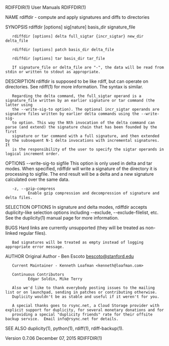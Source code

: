RDIFFDIR(1)                                                        User Manuals                                                        RDIFFDIR(1)

NAME
       rdiffdir - compute and apply signatures and diffs to directories

SYNOPSIS
       rdiffdir [options] sig[nature] basis_dir signature_file

       rdiffdir [options] delta full_sigtar {incr_sigtar} new_dir delta_file

       rdiffdir [options] patch basis_dir delta_file

       rdiffdir [options] tar basis_dir tar_file

       If signature_file or delta_file are "-", the data will be read from stdin or written to stdout as appropriate.

DESCRIPTION
       rdiffdir is supposed to be like rdiff, but can operate on directories.  See rdiff(1) for more information.  The syntax is similar.

       Regarding the delta command, the full_sigtar operand is a signature_file written by an earlier signature or tar command (the latter using
       the --write-sig-to option). The optional incr_sigtar operands are signature files written by earlier delta commands using the --write-sig-
       to option. This way the Nth invocation of the delta command can parse (and extend) the signature chain that has been founded by the first
       signature or tar command with a full signature, and then extended by the subsequent N-1 delta invocations with incremental signatures. It
       is the responsibility of the user to specify the sigtar operands in logical increment order.

OPTIONS
       --write-sig-to sigfile
              This option is only used in delta and tar modes.  When specified, rdiffdir will write a signature of the directory it is processing
              to sigfile.  The end result will be a delta and a new signature calculated over the same data.

       -z, --gzip-compress
              Enable gzip compression and decompression of signature and delta files.

SELECTION OPTIONS
       In signature and delta modes, rdiffdir accepts duplicity-like selection options including --exclude, --exclude-filelist, etc.  See the
       duplicity(1) manual page for more information.

BUGS
       Hard links are currently unsupported (they will be treated as non-linked regular files).

       Bad signatures will be treated as empty instead of logging appropriate error message.

AUTHOR
       Original Author - Ben Escoto <bescoto@stanford.edu>

       Current Maintainer - Kenneth Loafman <kenneth@loafman.com>

       Continuous Contributors
              Edgar Soldin, Mike Terry

       Also we'd like to thank everybody posting issues to the mailing list or on launchpad, sending in patches or contributing otherwise.
       Duplicity wouldn't be as stable and useful if it weren't for you.

       A special thanks goes to rsync.net, a Cloud Storage provider with explicit support for duplicity, for several monetary donations and for
       providing a special "duplicity friends" rate for their offsite backup service.  Email info@rsync.net for details.

SEE ALSO
       duplicity(1), python(1), rdiff(1), rdiff-backup(1).

Version 0.7.06                                                   December 07, 2015                                                     RDIFFDIR(1)

